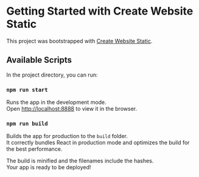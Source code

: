 # Getting Started with Create Website Static

This project was bootstrapped with [Create Website Static](https://github.com/oomag/11ty).

## Available Scripts

In the project directory, you can run:

### `npm run start`

Runs the app in the development mode.\
Open [http://localhost:8888](http://localhost:8888) to view it in the browser.

### `npm run build`

Builds the app for production to the `build` folder.\
It correctly bundles React in production mode and optimizes the build for the best performance.

The build is minified and the filenames include the hashes.\
Your app is ready to be deployed!
